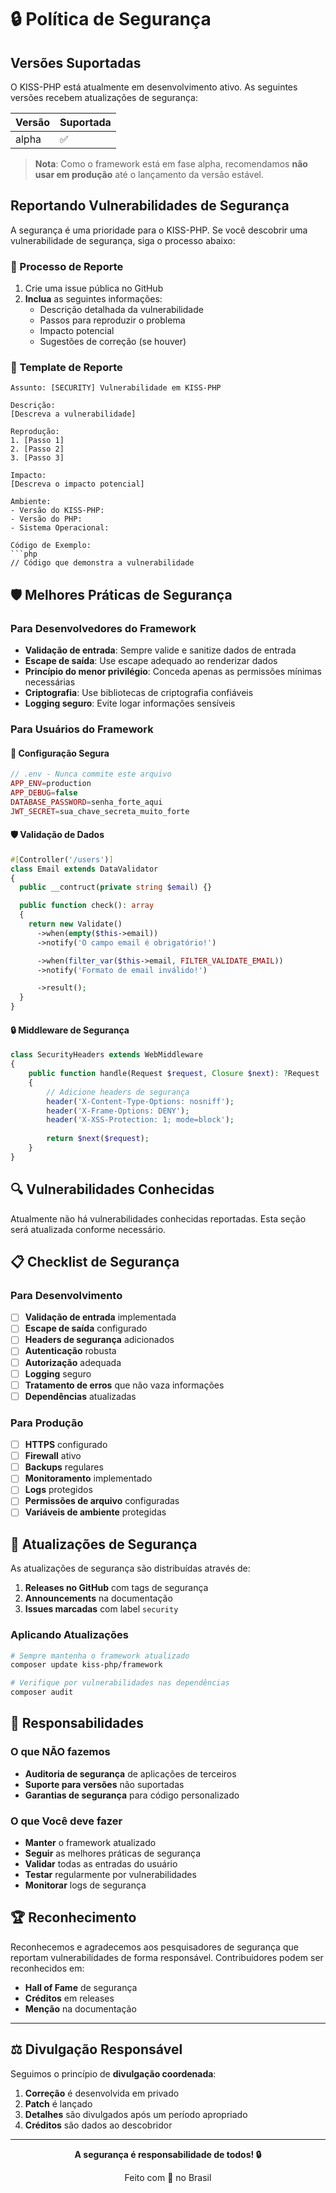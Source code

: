 # 🔒 Política de Segurança

## Versões Suportadas

O KISS-PHP está atualmente em desenvolvimento ativo. As seguintes versões recebem atualizações de segurança:

| Versão | Suportada          |
| ------ | ------------------ |
| alpha  | :white_check_mark: |

> **Nota**: Como o framework está em fase alpha, recomendamos **não usar em produção** até o lançamento da versão estável.

## Reportando Vulnerabilidades de Segurança

A segurança é uma prioridade para o KISS-PHP. Se você descobrir uma vulnerabilidade de segurança, siga o processo abaixo:

### 🚨 Processo de Reporte

1. Crie uma issue pública no GitHub
2. **Inclua** as seguintes informações:
   - Descrição detalhada da vulnerabilidade
   - Passos para reproduzir o problema
   - Impacto potencial
   - Sugestões de correção (se houver)

### 📧 Template de Reporte

```
Assunto: [SECURITY] Vulnerabilidade em KISS-PHP

Descrição:
[Descreva a vulnerabilidade]

Reprodução:
1. [Passo 1]
2. [Passo 2]
3. [Passo 3]

Impacto:
[Descreva o impacto potencial]

Ambiente:
- Versão do KISS-PHP: 
- Versão do PHP: 
- Sistema Operacional: 

Código de Exemplo:
```php
// Código que demonstra a vulnerabilidade
```

## 🛡️ Melhores Práticas de Segurança

### Para Desenvolvedores do Framework

- **Validação de entrada**: Sempre valide e sanitize dados de entrada
- **Escape de saída**: Use escape adequado ao renderizar dados
- **Princípio do menor privilégio**: Conceda apenas as permissões mínimas necessárias
- **Criptografia**: Use bibliotecas de criptografia confiáveis
- **Logging seguro**: Evite logar informações sensíveis

### Para Usuários do Framework

#### 🔐 Configuração Segura

```php
// .env - Nunca commite este arquivo
APP_ENV=production
APP_DEBUG=false
DATABASE_PASSWORD=senha_forte_aqui
JWT_SECRET=sua_chave_secreta_muito_forte
```

#### 🛡️ Validação de Dados

```php
#[Controller('/users')]
class Email extends DataValidator
{
  public __contruct(private string $email) {} 

  public function check(): array
  {
    return new Validate()
      ->when(empty($this->email))
      ->notify('O campo email é obrigatório!')

      ->when(filter_var($this->email, FILTER_VALIDATE_EMAIL))
      ->notify('Formato de email inválido!')

      ->result();
  }
}
```

#### 🔒 Middleware de Segurança

```php
class SecurityHeaders extends WebMiddleware
{
    public function handle(Request $request, Closure $next): ?Request
    {
        // Adicione headers de segurança
        header('X-Content-Type-Options: nosniff');
        header('X-Frame-Options: DENY');
        header('X-XSS-Protection: 1; mode=block');
        
        return $next($request);
    }
}
```

## 🔍 Vulnerabilidades Conhecidas

Atualmente não há vulnerabilidades conhecidas reportadas. Esta seção será atualizada conforme necessário.

## 📋 Checklist de Segurança

### Para Desenvolvimento

- [ ] **Validação de entrada** implementada
- [ ] **Escape de saída** configurado
- [ ] **Headers de segurança** adicionados
- [ ] **Autenticação** robusta
- [ ] **Autorização** adequada
- [ ] **Logging** seguro
- [ ] **Tratamento de erros** que não vaza informações
- [ ] **Dependências** atualizadas

### Para Produção

- [ ] **HTTPS** configurado
- [ ] **Firewall** ativo
- [ ] **Backups** regulares
- [ ] **Monitoramento** implementado
- [ ] **Logs** protegidos
- [ ] **Permissões de arquivo** configuradas
- [ ] **Variáveis de ambiente** protegidas

## 🔄 Atualizações de Segurança

As atualizações de segurança são distribuídas através de:

1. **Releases no GitHub** com tags de segurança
2. **Announcements** na documentação
3. **Issues marcadas** com label `security`

### Aplicando Atualizações

```bash
# Sempre mantenha o framework atualizado
composer update kiss-php/framework

# Verifique por vulnerabilidades nas dependências
composer audit
```

## 🚫 Responsabilidades

### O que NÃO fazemos

- **Auditoria de segurança** de aplicações de terceiros
- **Suporte para versões** não suportadas
- **Garantias de segurança** para código personalizado

### O que Você deve fazer

- **Manter** o framework atualizado
- **Seguir** as melhores práticas de segurança
- **Validar** todas as entradas do usuário
- **Testar** regularmente por vulnerabilidades
- **Monitorar** logs de segurança

## 🏆 Reconhecimento

Reconhecemos e agradecemos aos pesquisadores de segurança que reportam vulnerabilidades de forma responsável. Contribuidores podem ser reconhecidos em:

- **Hall of Fame** de segurança
- **Créditos** em releases
- **Menção** na documentação

---

## ⚖️ Divulgação Responsável

Seguimos o princípio de **divulgação coordenada**:

1. **Correção** é desenvolvida em privado
2. **Patch** é lançado
3. **Detalhes** são divulgados após um período apropriado
4. **Créditos** são dados ao descobridor

---

<div align="center">
  <strong>A segurança é responsabilidade de todos! 🔒</strong>
  
  Feito com 💜 no Brasil
</div>